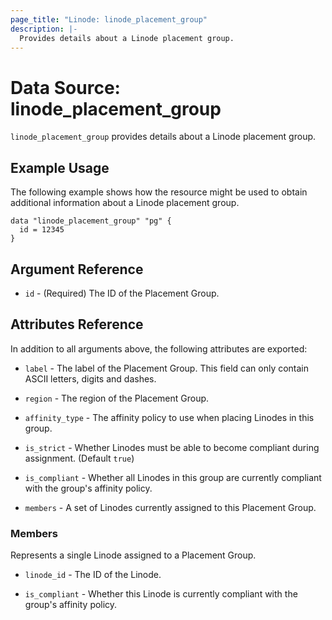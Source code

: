 ```yaml
---
page_title: "Linode: linode_placement_group"
description: |-
  Provides details about a Linode placement group.
---
```


# Data Source: linode\_placement\_group

`linode_placement_group` provides details about a Linode placement group.

## Example Usage

The following example shows how the resource might be used to obtain additional information about a Linode placement group.

```hcl
data "linode_placement_group" "pg" {
  id = 12345
}
```

## Argument Reference

* `id` - (Required) The ID of the Placement Group.

## Attributes Reference

In addition to all arguments above, the following attributes are exported:

* `label` - The label of the Placement Group. This field can only contain ASCII letters, digits and dashes.

* `region` - The region of the Placement Group.

* `affinity_type` - The affinity policy to use when placing Linodes in this group.

* `is_strict` - Whether Linodes must be able to become compliant during assignment. (Default `true`)

* `is_compliant` - Whether all Linodes in this group are currently compliant with the group's affinity policy.

* `members` - A set of Linodes currently assigned to this Placement Group.

### Members

Represents a single Linode assigned to a Placement Group.

* `linode_id` - The ID of the Linode.

* `is_compliant` - Whether this Linode is currently compliant with the group's affinity policy.
